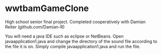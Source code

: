 # wwtbamGameClone
High school senior final project. Completed cooperatively with Damian Reiter (github.com/Damian-R)

You will need a java IDE such as eclipse or NetBeans. Open javaapplication1.java and
change the directory of the sound file according to the file it is on.
Simply compile javaapplication1.java and run the file.
